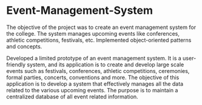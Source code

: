 # Event-Management-System

The objective of the project was to create an event management system for the college. The system manages upcoming events like conferences, athletic competitions, festivals, etc. Implemented object-oriented patterns and concepts.


Developed a limited prototype of an event management system. It is a user-friendly system, and its application is to create and develop large scale events such as festivals, conferences, athletic competitions, ceremonies, formal parties, concerts, conventions and more.
The objective of this application is to develop a system that effectively manages all the data related to the various upcoming events. The purpose is to maintain a centralized database of all event related information.
